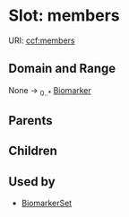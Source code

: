 
# Slot: members



URI: [ccf:members](http://purl.org/ccf/members)


## Domain and Range

None &#8594;  <sub>0..\*</sub> [Biomarker](Biomarker.md)

## Parents


## Children


## Used by

 * [BiomarkerSet](BiomarkerSet.md)
